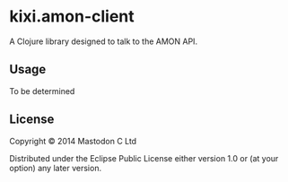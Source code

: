 # kixi.amon-client

A Clojure library designed to talk to the AMON API.

## Usage

To be determined

## License

Copyright © 2014 Mastodon C Ltd

Distributed under the Eclipse Public License either version 1.0 or (at
your option) any later version.

